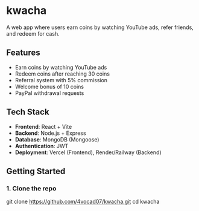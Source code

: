# kwacha

A web app where users earn coins by watching YouTube ads, refer friends, and redeem for cash.

## Features

- Earn coins by watching YouTube ads
- Redeem coins after reaching 30 coins
- Referral system with 5% commission
- Welcome bonus of 10 coins
- PayPal withdrawal requests

## Tech Stack

- **Frontend**: React + Vite
- **Backend**: Node.js + Express
- **Database**: MongoDB (Mongoose)
- **Authentication**: JWT
- **Deployment**: Vercel (Frontend), Render/Railway (Backend)

## Getting Started

### 1. Clone the repo
git clone https://github.com/4vocad07/kwacha.git 
cd kwacha
